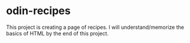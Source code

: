 # odin-recipes
This project is creating a page of recipes. I will understand/memorize the basics of HTML by the end of
this project.
